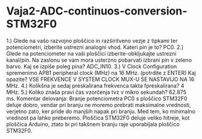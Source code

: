 # Vaja2-ADC-continuos-conversion-STM32F0
1.) Glede na vašo razvojno ploščico in razširitveno vezje z tipkami ter potenciometri, izberite ustrezni analogni vhod. Kateri pin je to? PC0.
2.) Glede na potenciometer na vaši ploščici izberite-obkljukajte ustrezni kanal/pin. Na zaslonu se vam mora usterzno pobarvati izbrani pin v zeleno barvo. Kaj se izpiše poleg pina? ADC_IN10.
3.) V Clock Configuration spremenimo APB1 peripheral clock (MHz) na 16 MHz. (potrdite z ENTER) Kaj opazite? VSE FREKVENCE V SYSTEM CLOCK MUX-U SE NASTAVIJO NA 16 MHz.
4.) Kolikšna je sedaj preskalirana frekvenca takta fpreskalirana? 4 MHz.
5.) Koliko znaša pravi čas vzorčenja tvz v mikro sekundah?  62.875 ms.
Komentar delovanja:
Branje potenciometra PC0 s ploščico STM32F0 deluje dobro, vendar pri branju ne moremo prebrati maksimalne vrednosti, verjetno zato, ker pride do manjših napak pri branju. Med tem, ko minimalno vrednost pa lahko preberemo. Ploščica STM32F0 deluje veliko hitreje, kot ploščica Arduino, ztato bi pri takšnem branju raje uporabljala ploščico STM32F0.
